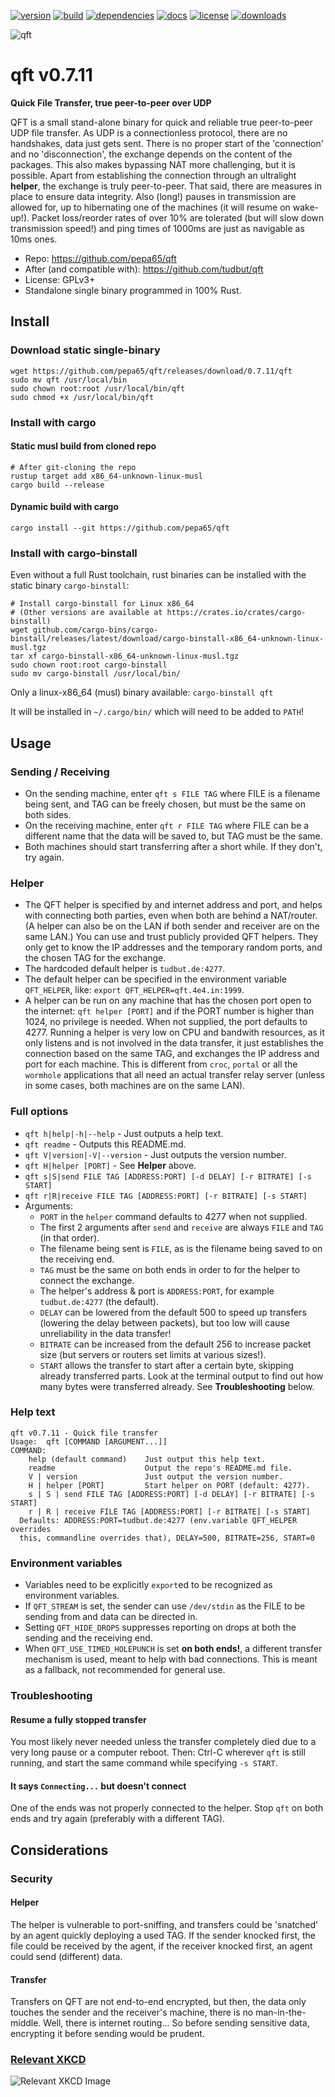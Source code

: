 [![version](https://img.shields.io/crates/v/qft.svg)](https://crates.io/crates/qft)
[![build](https://github.com/pepa65/qft/actions/workflows/rust.yml/badge.svg)](https://github.com/pepa65/qft/actions/workflows/rust.yml) 
[![dependencies](https://deps.rs/repo/github/pepa65/aegis-cli/status.svg)](https://deps.rs/repo/github/pepa65/aegis-cli)
[![docs](https://img.shields.io/badge/docs-qft-blue.svg)](https://docs.rs/crate/qft/latest)
[![license](https://img.shields.io/badge/License-GPLv3-blue.svg)](https://github.com/pepa65/qft/blob/main/LICENSE)
[![downloads](https://img.shields.io/crates/d/qft.svg)](https://crates.io/crates/qft)

![qft](https://raw.github.com/pepa65/qft/main/logo.png "Quick File Transfer")

# qft v0.7.11
**Quick File Transfer, true peer-to-peer over UDP**

QFT is a small stand-alone binary for quick and reliable true peer-to-peer UDP file transfer.
As UDP is a connectionless protocol, there are no handshakes, data just gets sent. There is no
proper start of the 'connection' and no 'disconnection', the exchange depends on the content
of the packages. This also makes bypassing NAT more challenging, but it is possible. Apart from
establishing the connection through an ultralight __helper__, the exchange is truly peer-to-peer.
That said, there are measures in place to ensure data integrity. Also (long!) pauses in
transmission are allowed for, up to hibernating one of the machines (it will resume on wake-up!).
Packet loss/reorder rates of over 10% are tolerated (but will slow down transmission speed!) and
ping times of 1000ms are just as navigable as 10ms ones.

* Repo: https://github.com/pepa65/qft
* After (and compatible with): https://github.com/tudbut/qft
* License: GPLv3+
* Standalone single binary programmed in 100% Rust.

## Install
### Download static single-binary
```
wget https://github.com/pepa65/qft/releases/download/0.7.11/qft
sudo mv qft /usr/local/bin
sudo chown root:root /usr/local/bin/qft
sudo chmod +x /usr/local/bin/qft
```

### Install with cargo
#### Static musl build from cloned repo
```
# After git-cloning the repo
rustup target add x86_64-unknown-linux-musl
cargo build --release
```

#### Dynamic build with cargo
`cargo install --git https://github.com/pepa65/qft`

### Install with cargo-binstall
Even without a full Rust toolchain, rust binaries can be installed with the static binary `cargo-binstall`:

```
# Install cargo-binstall for Linux x86_64
# (Other versions are available at https://crates.io/crates/cargo-binstall)
wget github.com/cargo-bins/cargo-binstall/releases/latest/download/cargo-binstall-x86_64-unknown-linux-musl.tgz
tar xf cargo-binstall-x86_64-unknown-linux-musl.tgz
sudo chown root:root cargo-binstall
sudo mv cargo-binstall /usr/local/bin/
```

Only a linux-x86_64 (musl) binary available: `cargo-binstall qft`

It will be installed in `~/.cargo/bin/` which will need to be added to `PATH`!

## Usage
### Sending / Receiving
* On the sending machine, enter `qft s FILE TAG` where FILE is a filename being sent,
  and TAG can be freely chosen, but must be the same on both sides.
* On the receiving machine, enter `qft r FILE TAG` where FILE can be a different name
  that the data will be saved to, but TAG must be the same.
* Both machines should start transferring after a short while. If they don't, try again.

### Helper
* The QFT helper is specified by and internet address and port, and helps with
  connecting both parties, even when both are behind a NAT/router. (A helper can
  also be on the LAN if both sender and receiver are on the same LAN.) You can use
  and trust publicly provided QFT helpers. They only get to know the IP addresses
  and the temporary random ports, and the chosen TAG for the exchange.
* The hardcoded default helper is `tudbut.de:4277`.
* The default helper can be specified in the environment variable `QFT_HELPER`, like:
  `export QFT_HELPER=qft.4e4.in:1999`.
* A helper can be run on any machine that has the chosen port open to the internet:
  `qft helper [PORT]` and if the PORT number is higher than 1024, no privilege is needed.
  When not supplied, the port defaults to 4277. Running a helper is very low on CPU and
  bandwith resources, as it only listens and is not involved in the data transfer, it just
  establishes the connection based on the same TAG, and exchanges the IP address and port
  for each machine. This is different from `croc`, `portal` or all the `wormhole`
  applications that all need an actual transfer relay server (unless in some cases,
  both machines are on the same LAN).

### Full options
* `qft h|help|-h|--help` - Just outputs a help text.
* `qft readme` - Outputs this README.md.
* `qft V|version|-V|--version` - Just outputs the version number.
* `qft H|helper [PORT]` - See **Helper** above.
* `qft s|S|send FILE TAG [ADDRESS:PORT] [-d DELAY] [-r BITRATE] [-s START]`
* `qft r|R|receive FILE TAG [ADDRESS:PORT] [-r BITRATE] [-s START]`
* Arguments:
  - `PORT` in the `helper` command defaults to 4277 when not supplied.
  - The first 2 arguments after `send` and `receive` are always `FILE` and `TAG` (in that order).
  - The filename being sent is `FILE`, as is the filename being saved to on the receiving end.
  - `TAG` must be the same on both ends in order to for the helper to connect the exchange.
  - The helper's address & port is `ADDRESS:PORT`, for example `tudbut.de:4277` (the default).
  - `DELAY` can be lowered from the default 500 to speed up transfers (lowering the delay
    between packets), but too low will cause unreliability in the data transfer!
  - `BITRATE` can be increased from the default 256 to increase packet size (but servers or routers
    set limits at various sizes!).
  - `START` allows the transfer to start after a certain byte, skipping already transferred parts.
    Look at the terminal output to find out how many bytes were transferred already.
    See **Troubleshooting** below.

### Help text
```
qft v0.7.11 - Quick file transfer
Usage:  qft [COMMAND [ARGUMENT...]]
COMMAND:
    help (default command)    Just output this help text.
    readme                    Output the repo's README.md file.
    V | version               Just output the version number.
    H | helper [PORT]         Start helper on PORT (default: 4277).
    s | S | send FILE TAG [ADDRESS:PORT] [-d DELAY] [-r BITRATE] [-s START]
    r | R | receive FILE TAG [ADDRESS:PORT] [-r BITRATE] [-s START]
  Defaults: ADDRESS:PORT=tudbut.de:4277 (env.variable QFT_HELPER overrides
  this, commandline overrides that), DELAY=500, BITRATE=256, START=0 
```

### Environment variables
* Variables need to be explicitly `export`ed to be recognized as environment variables.
* If `QFT_STREAM` is set, the sender can use `/dev/stdin` as the FILE to be sending from and data
  can be directed in.
* Setting `QFT_HIDE_DROPS` suppresses reporting on drops at both the sending and the receiving end.
* When `QFT_USE_TIMED_HOLEPUNCH` is set **on both ends!**, a different transfer mechanism is used,
  meant to help with bad connections. This is meant as a fallback, not recommended for general use.

### Troubleshooting
#### Resume a fully stopped transfer
You most likely never needed unless the transfer completely died due to a very long pause or a
computer reboot. Then: Ctrl-C wherever `qft` is still running, and start the same command while
specifying `-s START`.

#### It says `Connecting...` but doesn't connect
One of the ends was not properly connected to the helper. Stop `qft` on both ends and try again
(preferably with a different TAG).

## Considerations
### Security
#### Helper
The helper is vulnerable to port-sniffing, and transfers could be 'snatched' by an agent quickly
deploying a used TAG. If the sender knocked first, the file could be received by the agent, if
the receiver knocked first, an agent could send (different) data.

#### Transfer
Transfers on QFT are not end-to-end encrypted, but then, the data only touches the sender and the receiver's machine, there is no man-in-the-middle. Well, there is internet routing... So before sending sensitive data, encrypting it before sending would be prudent.

### [Relevant XKCD](https://xkcd.com/949)
![Relevant XKCD Image](https://imgs.xkcd.com/comics/file_transfer.png "Every time you email a file to yourself so you can pull it up on your friend's laptop, Tim Berners-Lee sheds a single tear.")

